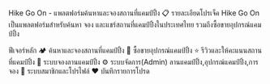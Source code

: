 Hike Go On - แพลตฟอร์มค้นหาและจองสถานที่แคมป์ปิ้ง
📋 รายละเอียดโปรเจ็ค
Hike Go On เป็นแพลตฟอร์มสำหรับค้นหา จอง และแชร์สถานที่แคมป์ปิ้งในประเทศไทย รวมถึงซื้อขายอุปกรณ์แคมป์ปิ้ง

ฟีเจอร์หลัก
🏕️ ค้นหาและจองสถานที่แคมป์ปิ้ง
🛒 ซื้อขายอุปกรณ์แคมป์ปิ้ง
⭐ รีวิวและให้คะแนนสถานที่แคมป์ปิ้ง
📖 ระบบจองลานแคมป์ปิ้ง
⚙️ ระบบจัดการ(Admin) ลานแคมป์ปิ้ง,อุปกรณ์แคมป์ปิ้ง,การจอง
👤 ระบบสมาชิกและโปรไฟล์
❤️ บันทึกรายการโปรด
